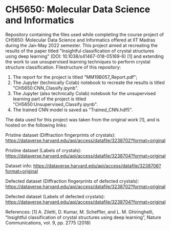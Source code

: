 # CH5650: Molecular Data Science and Informatics
Repository containing the files used while completing the course project of CH5650: Molecular Data Science and Informatics offered at IIT Madras during the Jan-May 2022 semester. This project aimed at recreating the results of the paper titled "Insightful classification of crystal structures using deep learning" (DOI: 10.1038/s41467-018-05169-6) [1] and extending the work to use unsupervised learning techniques to perform crystal structure classification. Filestructure of this repository: 

1. The report for the project is titled "MM19B057_Report.pdf"; 
2. The Jupyter (technically Colab) notebook to recreate the results is titled "CH5650:CNN_Classify.ipynb".
3. The Jupyter (also technically Colab) notebook for the unsupervised learning part of the project is titled "CH5650:Unsupervised_Classify.ipynb". 
4. The trained CNN model is saved as "Trained_CNN.hdf5". 

The data used for this project was taken from the original work [1], and is hosted on the following links:

Pristine dataset (Diffraction fingerprints of crystals): 
https://dataverse.harvard.edu/api/access/datafile/3238702?format=original

Pristine dataset (Labels of crystals): 
https://dataverse.harvard.edu/api/access/datafile/3238704?format=original

Dataset info:
https://dataverse.harvard.edu/api/access/datafile/3238706?format=original

Defected dataset (Diffraction fingerprints of defected crystals):
https://dataverse.harvard.edu/api/access/datafile/3238702?format=original

Defected dataset (Labels of defected crystals):
https://dataverse.harvard.edu/api/access/datafile/3238704?format=original

References:
[1] A. Ziletti, D. Kumar, M. Scheffler, and L. M. Ghiringhelli,
        “Insightful classification of crystal structures using deep learning”,
        Nature Communications, vol. 9, pp. 2775 (2018)
